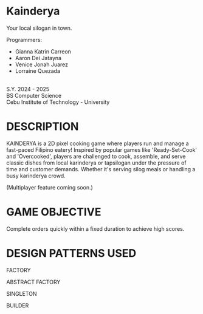 # Kainderya
Your local silogan in town.

Programmers:
- Gianna Katrin Carreon
- Aaron Dei Jatayna
- Venice Jonah Juarez
- Lorraine Quezada

<br>S.Y. 2024 - 2025
<br>BS Computer Science
<br>Cebu Institute of Technology - University


# DESCRIPTION
KAINDERYA is a 2D pixel cooking game where players run and manage a fast-paced Filipino eatery! Inspired by popular games like 'Ready-Set-Cook' and 'Overcooked', players are challenged to cook, assemble, and serve classic dishes from local karinderya or tapsilogan under the pressure of time and customer demands. Whether it's serving silog meals or handling a busy karinderya crowd. 

(Multiplayer feature coming soon.)

# GAME OBJECTIVE
Complete orders quickly within a fixed duration to achieve high scores.

# DESIGN PATTERNS USED

FACTORY 
<br>

ABSTRACT FACTORY 
<br>

SINGLETON 
<br>

BUILDER  
<br>
